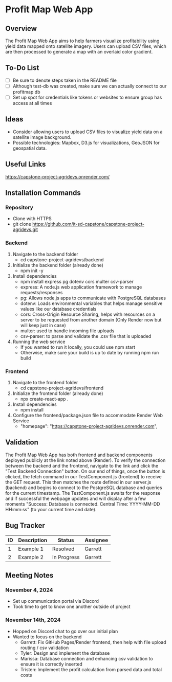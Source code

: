 # Profit Map Web App
## Overview
The Profit Map Web App aims to help farmers visualize profitability using yield data mapped onto satellite imagery.
Users can upload CSV files, which are then processed to generate a map with an overlaid color gradient.

## To-Do List
- [ ] Be sure to denote steps taken in the README file
- [ ] Although test-db was created, make sure we can actually connect to our profitmap db
- [ ] Set up spot for credentials like tokens or websites to ensure group has access at all times

## Ideas
- Consider allowing users to upload CSV files to visualize yield data on a satellite image background.
- Possible technologies: Mapbox, D3.js for visualizations, GeoJSON for geospatial data.

## Useful Links
https://capstone-project-agridevs.onrender.com/

## Installation Commands
### Repository
- Clone with HTTPS
- git clone https://github.com/it-sd-capstone/capstone-project-agridevs.git

### Backend
1. Navigate to the backend folder
    - cd capstone-project-agridevs/backend
2. Initialize the backend folder (already done)
    - npm init -y
3. Install dependencies
    - npm install express pg dotenv cors multer csv-parser
    - express: A node.js web application framework to manage requests/responses
    - pg: Allows node.js apps to communicate with PostgreSQL databases
    - dotenv: Loads environmental variables that helps manage sensitive values like our database credentials
    - cors: Cross-Origin Resource Sharing, helps with resources on a server to be requested from another domain
      (Only Render now but will keep just in case)
    - multer: used to handle incoming file uploads
    - csv-parser: to parse and validate the .csv file that is uploaded
4. Running the web service
    - If you wanted to run it locally, you could use npm start
    - Otherwise, make sure your build is up to date by running npm run build
    

### Frontend
1. Navigate to the frontend folder
    - cd capstone-project-agridevs/frontend
2. Initialize the frontend folder (already done)
    - npx create-react-app .
3. Install dependencies
    - npm install
4. Configure the frontend/package.json file to accommodate Render Web Service
    - "homepage": "https://capstone-project-agridevs.onrender.com",

## Validation
The Profit Map Web App has both frontend and backend components deployed publicly at the link noted above (Render). 
To verify the connection between the backend and the frontend, navigate to the link and click the "Test Backend 
Connection" button. On our end of things, once the button is clicked, the fetch command in our TestComponent.js 
(frontend) to receive the GET request. This then matches the route defined in our server.js (backend) and begins to
connect to the PostgreSQL database and queries for the current timestamp. The TestComponent.js awaits for the response
and if successful the webpage updates and will display after a few moments "Success: Database is connected. Central 
Time: YYYY-MM-DD HH:mm:ss" (to your current time and date).

## Bug Tracker
| ID  | Description | Status      | Assignee |
| --- |-------------|-------------|----------|
| 1   | Example 1   | Resolved    | Garrett  |
| 2   | Example 2   | In Progress | Garrett  |

## Meeting Notes
### November 4, 2024
- Set up communication portal via Discord
- Took time to get to know one another outside of project

### November 14th, 2024
- Hopped on Discord chat to go over our initial plan
- Wanted to focus on the backend
  - Garrett: Fix GitHub Pages/Render frontend, then help with file upload routing / csv validation
  - Tyler: Design and implement the database
  - Marissa: Database connection and enhancing csv validation to ensure it is correctly inserted
  - Tristen: Implement the profit calculation from parsed data and total costs